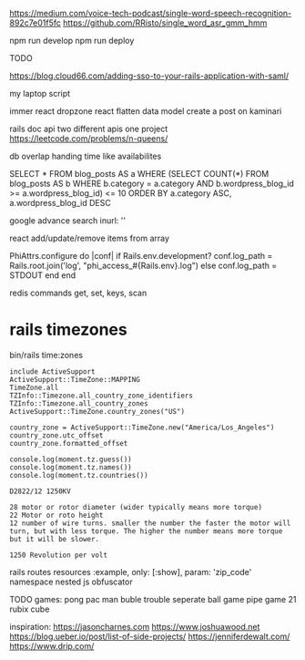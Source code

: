 https://medium.com/voice-tech-podcast/single-word-speech-recognition-892c7e01f5fc
https://github.com/RRisto/single_word_asr_gmm_hmm



npm run develop
npm run deploy

TODO 

https://blog.cloud66.com/adding-sso-to-your-rails-application-with-saml/

my laptop script

immer
react dropzone
react flatten data model
create a post on kaminari

rails doc api two different apis one project
https://leetcode.com/problems/n-queens/

db overlap
handing time like availabilites


SELECT * FROM blog_posts AS a WHERE (SELECT COUNT(*) FROM blog_posts AS b WHERE b.category = a.category AND b.wordpress_blog_id >= a.wordpress_blog_id) <= 10 ORDER BY a.category ASC, a.wordpress_blog_id DESC




google advance search inurl: ''

react add/update/remove items from array


PhiAttrs.configure do |conf|
  if Rails.env.development?
    conf.log_path = Rails.root.join('log', "phi_access_#{Rails.env}.log")
  else
    conf.log_path = STDOUT
  end
end


redis commands get, set, keys, scan



# rails timezones
bin/rails time:zones
```
include ActiveSupport
ActiveSupport::TimeZone::MAPPING
TimeZone.all
TZInfo::Timezone.all_country_zone_identifiers
TZInfo::Timezone.all_country_zones
ActiveSupport::TimeZone.country_zones("US")

country_zone = ActiveSupport::TimeZone.new("America/Los_Angeles")
country_zone.utc_offset
country_zone.formatted_offset
```


```
console.log(moment.tz.guess())
console.log(moment.tz.names())
console.log(moment.tz.countries())
```


```
D2822/12 1250KV

28 motor or rotor diameter (wider typically means more torque)
22 Motor or roto height
12 number of wire turns. smaller the number the faster the motor will turn, but with less torque. The higher the number means more torque but it will be slower.

1250 Revolution per volt
```


rails routes
resources :example, only: [:show], param: 'zip_code'
namespace
nested
js obfuscator




TODO games:
pong
pac man
buble trouble
seperate ball game
pipe game
21
rubix cube

inspiration:
https://jasoncharnes.com
https://www.joshuawood.net
https://blog.ueber.io/post/list-of-side-projects/
https://jenniferdewalt.com/
https://www.drip.com/

